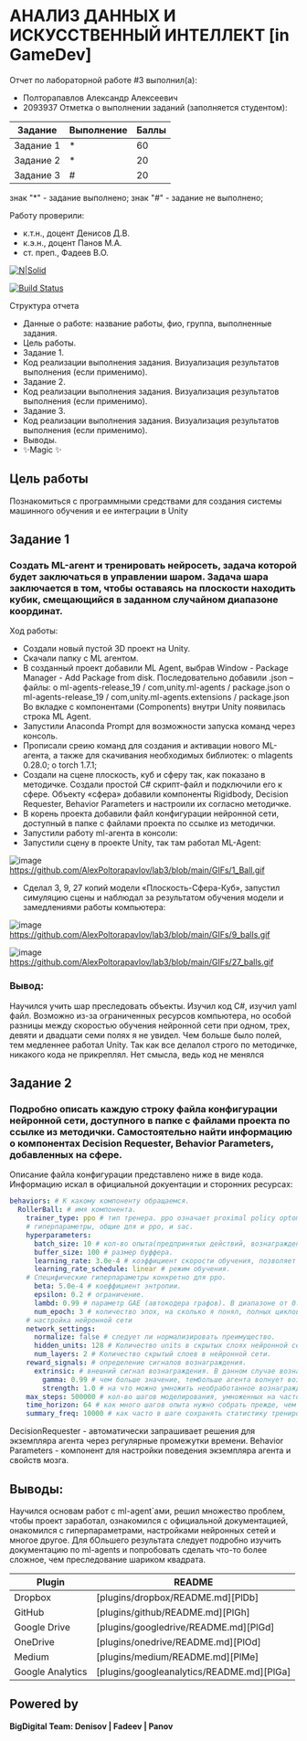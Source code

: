 # АНАЛИЗ ДАННЫХ И ИСКУССТВЕННЫЙ ИНТЕЛЛЕКТ [in GameDev]
Отчет по лабораторной работе #3 выполнил(а):
- Полторапавлов Александр Алексеевич
- 2093937
Отметка о выполнении заданий (заполняется студентом):

| Задание | Выполнение | Баллы |
| ------ | ------ | ------ |
| Задание 1 | * | 60 |
| Задание 2 | * | 20 |
| Задание 3 | # | 20 |

знак "*" - задание выполнено; знак "#" - задание не выполнено;

Работу проверили:
- к.т.н., доцент Денисов Д.В.
- к.э.н., доцент Панов М.А.
- ст. преп., Фадеев В.О.

[![N|Solid](https://cldup.com/dTxpPi9lDf.thumb.png)](https://nodesource.com/products/nsolid)

[![Build Status](https://travis-ci.org/joemccann/dillinger.svg?branch=master)](https://travis-ci.org/joemccann/dillinger)

Структура отчета

- Данные о работе: название работы, фио, группа, выполненные задания.
- Цель работы.
- Задание 1.
- Код реализации выполнения задания. Визуализация результатов выполнения (если применимо).
- Задание 2.
- Код реализации выполнения задания. Визуализация результатов выполнения (если применимо).
- Задание 3.
- Код реализации выполнения задания. Визуализация результатов выполнения (если применимо).
- Выводы.
- ✨Magic ✨

## Цель работы
Познакомиться с программными средствами для создания системы машинного обучения и ее интеграции в Unity

## Задание 1
### Создать ML-агент и тренировать нейросеть, задача которой будет заключаться в управлении шаром. Задача шара заключается в том, чтобы оставаясь на плоскости находить кубик, смещающийся в заданном случайном диапазоне координат.

Ход работы:
- Создали новый пустой 3D проект на Unity.
- Скачали папку с ML агентом.
- В созданный проект добавили ML Agent, выбрав Window - Package Manager - Add Package from disk. Последовательно добавили .json – файлы:
    o ml-agents-release_19 / com,unity.ml-agents / package.json
    o ml-agents-release_19 / com,unity.ml-agents.extensions / package.json
Во вкладке с компонентами (Components) внутри Unity появилась строка ML Agent. 
- Запустили Anaconda Prompt для возможности запуска команд через консоль.
- Прописали среию команд для создания и активации нового ML- агента, а также для скачивания необходимых библиотек:
    o mlagents 0.28.0;
    o torch 1.7.1;
- Создали на сцене плоскость, куб и сферу так, как показано в методичке. Создали простой C# скрипт-файл и подключили его к сфере. Объекту «сфера» добавили компоненты Rigidbody, Decision Requester, Behavior Parameters и настроили их согласно методичке.
- В корень проекта добавили файл конфигурации нейронной сети, доступный в папке с файлами проекта по ссылке из методички.
- Запустили работу ml-агента в консоли:
- Запустили сцену в проекте Unity, так там работал ML-Agent:

![image](https://github.com/AlexPoltorapavlov/lab3/blob/main/GIFs/1_Ball.gif)
https://github.com/AlexPoltorapavlov/lab3/blob/main/GIFs/1_Ball.gif
- Сделал 3, 9, 27 копий модели «Плоскость-Сфера-Куб», запустил симуляцию сцены и наблюдал за результатом обучения модели и замедлениями работы компьютера:

![image](https://github.com/AlexPoltorapavlov/lab3/blob/main/GIFs/9_balls.gif)
https://github.com/AlexPoltorapavlov/lab3/blob/main/GIFs/9_balls.gif

![image](https://github.com/AlexPoltorapavlov/lab3/blob/main/GIFs/27_balls.gif)
https://github.com/AlexPoltorapavlov/lab3/blob/main/GIFs/27_balls.gif

### Вывод: 
Научился учить шар преследовать объекты. Изучил код C#, изучил yaml файл. Возможно из-за ограниченных ресурсов компьютера, но особой разницы между скоростью обучения нейронной сети при одном, трех, девяти и двадцати семи полях я не увидел. Чем больше было полей, тем медленнее работал Unity. Так как все делалол строго по методичке, никакого кода не прикреплял. Нет смысла, ведь код не менялся

## Задание 2
### Подробно описать каждую строку файла конфигурации нейронной сети, доступного в папке с файлами проекта по ссылке из методички. Самостоятельно найти информацию о компонентах Decision Requester, Behavior Parameters, добавленных на сфере.

Описание файла конфигурации представлено ниже в виде кода. Информацию искал в официальной докуентации и сторонних ресурсах:

```yaml
behaviors: # К какому компоненту обращаемся.
  RollerBall: # имя компонента.
    trainer_type: ppo # тип тренера. ppo означает proximal policy optomozation. Есть еще SAC.
    # гиперпараметры, общие для и ppo, и sac.
    hyperparameters:  
      batch_size: 10 # кол-во опыта(предпринятых действий, вознаграждений и тд), передаваемых на каждой итерации градиентного спуска.
      buffer_size: 100 # размер буффера.
      learning_rate: 3.0e-4 # коэффициент скорости обучения, позволяет управлять величиной коррекции весов на каждой итерации.
      learning_rate_schedule: linear # режим обучения.
    # Специфические гиперпараметры конкретно для ppo.
      beta: 5.0e-4 # коеффициент энтропии.
      epsilon: 0.2 # ограничение.
      lambd: 0.99 # параметр GAE (автокодера графов). В диапазоне от 0.9 до 1.
      num_epoch: 3 # количество эпох, на сколько я понял, полных циклов обработки обучающих данных.
    # настройка нейронной сети
    network_settings: 
      normalize: false # следует ли нормализировать преимущество.
      hidden_units: 128 # Количество units в скрытых слоях нейронной сети. Чем сложнее взаимодействие, тем больше это кол-во.
      num_layers: 2 # Количество скрытый слоев в нейронной сети.
    reward_signals: # определение сигналов вознаграждения.
      extrinsic: # внешний сигнал вознаграждения. В данном случае вознаграждение от среды игнорируется.
        gamma: 0.99 # чем больше значение, тембольше агента волнует возможное вознаграждение в отдаленном будущем.
        strength: 1.0 # на что можно умножить необработанное вознаграждение. От 0 до 1.
    max_steps: 500000 # кол-во шагов моделирования, умноженных на частоту кадров, выполняемых в процессе обучения. Чем сложнее задача, тем больше должно быть число.
    time_horizon: 64 # как много шагов опыта нужно собрать прежде, чем добавлять его в буффер опыта. Должно таким, чтобы охватывать все важное поведение агента в последовательности его действий.
    summary_freq: 10000 # как часто в шаге сохранять статистику тренировок.
```
DecisionRequester - автоматически запрашивает решения для экземпляра агента через регулярные промежутки времени.
Behavior Parameters - компонент для настройки поведения экземпляра агента и свойств мозга.

## Выводы:
Научился основам работ с ml-agent`ами, решил множество проблем, чтобы проект заработал, ознакомился с официальной документацией, онакомился с гиперпараметрами, настройками нейронных сетей и многое другое. Для бОльшего результата следует подробно изучить документацию по ml-agents и попробовать сделать что-то более сложное, чем преследование шариком квадрата. 

| Plugin | README |
| ------ | ------ |
| Dropbox | [plugins/dropbox/README.md][PlDb] |
| GitHub | [plugins/github/README.md][PlGh] |
| Google Drive | [plugins/googledrive/README.md][PlGd] |
| OneDrive | [plugins/onedrive/README.md][PlOd] |
| Medium | [plugins/medium/README.md][PlMe] |
| Google Analytics | [plugins/googleanalytics/README.md][PlGa] |

## Powered by

**BigDigital Team: Denisov | Fadeev | Panov**
